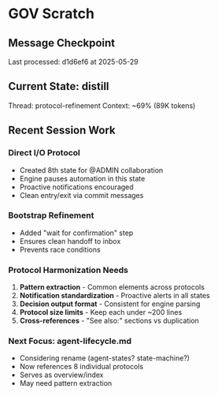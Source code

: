 # GOV Scratch

## Message Checkpoint
Last processed: d1d6ef6 at 2025-05-29

## Current State: distill
Thread: protocol-refinement
Context: ~69% (89K tokens)

## Recent Session Work

### Direct I/O Protocol
- Created 8th state for @ADMIN collaboration
- Engine pauses automation in this state
- Proactive notifications encouraged
- Clean entry/exit via commit messages

### Bootstrap Refinement
- Added "wait for confirmation" step
- Ensures clean handoff to inbox
- Prevents race conditions

### Protocol Harmonization Needs
1. **Pattern extraction** - Common elements across protocols
2. **Notification standardization** - Proactive alerts in all states
3. **Decision output format** - Consistent for engine parsing
4. **Protocol size limits** - Keep each under ~200 lines
5. **Cross-references** - "See also:" sections vs duplication

### Next Focus: agent-lifecycle.md
- Considering rename (agent-states? state-machine?)
- Now references 8 individual protocols
- Serves as overview/index
- May need pattern extraction